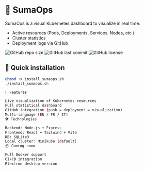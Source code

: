 # 🧠 SumaOps

SumaOps is a visual Kubernetes dashboard to visualize in real time:

- Active resources (Pods, Deployments, Services, Nodes, etc.)
- Cluster statistics
- Deployment logs via GitHub

![GitHub repo size](https://img.shields.io/github/repo-size/ametzo25/sumaops)
![GitHub last commit](https://img.shields.io/github/last-commit/ametzo25/sumaops)
![GitHub license](https://img.shields.io/github/license/ametzo25/sumaops)

## 🚀 Quick installation

```bash
chmod +x install_sumaops.sh
./install_sumaops.sh

🧩 Features

Live visualization of Kubernetes resources
Full statistical dashboard
GitHub integration (push = deployment = visualization)
Multi-language (EN / FR / IT)
🛠️ Technologies

Backend: Node.js + Express
Frontend: React + Tailwind + Vite
DB: SQLite3
Local cluster: Minikube (default)
📦 Coming soon

Full Docker support
CI/CD integration
Electron desktop version
